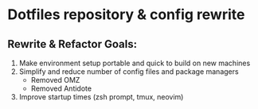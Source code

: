 # Dotfiles repository & config rewrite


## Rewrite & Refactor Goals:

1. Make environment setup portable and quick to build on new machines
1. Simplify and reduce number of config files and package managers
    - Removed OMZ
    - Removed Antidote
1. Improve startup times (zsh prompt, tmux, neovim)
